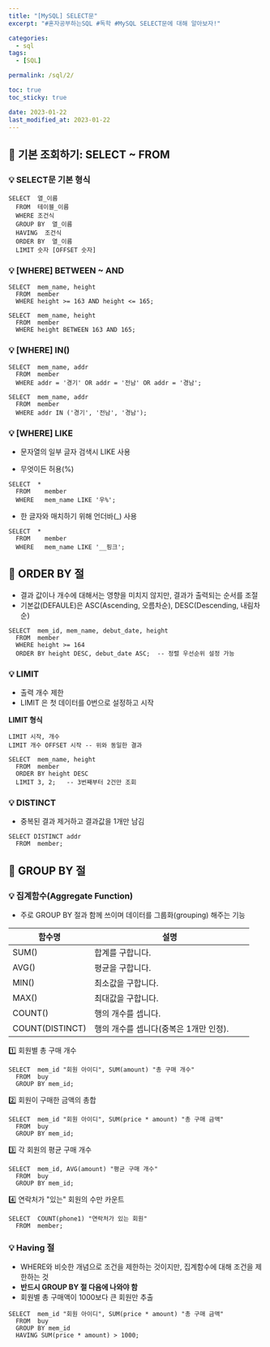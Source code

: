 ```yaml
---
title: "[MySQL] SELECT문"
excerpt: "#혼자공부하는SQL #독학 #MySQL SELECT문에 대해 알아보자!"

categories:
  - sql
tags:
  - [SQL]

permalink: /sql/2/

toc: true
toc_sticky: true

date: 2023-01-22
last_modified_at: 2023-01-22
---
```



## 🚀 기본 조회하기: SELECT ~ FROM

### 💡 SELECT문 기본 형식

```
SELECT  열_이름
  FROM  테이블_이름
  WHERE 조건식
  GROUP BY  열_이름
  HAVING  조건식
  ORDER BY  열_이름
  LIMIT 숫자 [OFFSET 숫자]
```

### 💡 [WHERE] BETWEEN ~ AND

```
SELECT  mem_name, height
  FROM  member
  WHERE height >= 163 AND height <= 165;
```

```
SELECT  mem_name, height
  FROM  member
  WHERE height BETWEEN 163 AND 165;
```

### 💡 [WHERE] IN()

```
SELECT  mem_name, addr
  FROM  member
  WHERE addr = '경기' OR addr = '전남' OR addr = '경남';
```

```
SELECT  mem_name, addr
  FROM  member
  WHERE addr IN ('경기', '전남', '경남');
```

### 💡 [WHERE] LIKE
- 문자열의 일부 글자 검색시 LIKE 사용

- 무엇이든 허용(%)

```
SELECT  *
  FROM    member
  WHERE   mem_name LIKE '우%';
```

- 한 글자와 매치하기 위해 언더바(_) 사용

```
SELECT  *
  FROM    member
  WHERE   mem_name LIKE '__핑크';
```

## 🚀 ORDER BY 절
- 결과 값이나 개수에 대해서는 영향을 미치지 않지만, 결과가 출력되는 순서를 조절
- 기본값(DEFAULE)은 ASC(Ascending, 오름차순), DESC(Descending, 내림차순)

```
SELECT  mem_id, mem_name, debut_date, height
  FROM  member
  WHERE height >= 164
  ORDER BY height DESC, debut_date ASC;  -- 정렬 우선순위 설정 가능
```

### 💡 LIMIT
- 출력 개수 제한
- LIMIT 은 첫 데이터를 0번으로 설정하고 시작  


**LIMIT 형식**

```
LIMIT 시작, 개수
LIMIT 개수 OFFSET 시작 -- 위와 동일한 결과
```

```
SELECT  mem_name, height
  FROM  member
  ORDER BY height DESC
  LIMIT 3, 2;   -- 3번째부터 2건만 조회
```

### 💡 DISTINCT
- 중복된 결과 제거하고 결과값을 1개만 남김

```
SELECT DISTINCT addr
  FROM  member;
```

## 🚀 GROUP BY 절
### 💡 집계함수(Aggregate Function)
- 주로 GROUP BY 절과 함께 쓰이며 데이터를 그룹화(grouping) 해주는 기능

|&emsp;&emsp;함수명&emsp;&emsp;|설명|
|-----|----|
|SUM()|합계를 구합니다.|
|AVG()|평균을 구합니다.|
|MIN()|최소값을 구합니다.|
|MAX()|최대값을 구합니다.|
|COUNT()|행의 개수를 셉니다.|
|COUNT(DISTINCT)|행의 개수를 셉니다(중복은 1개만 인정).&emsp;&emsp;|

1️⃣ 회원별 총 구매 개수  

```
SELECT  mem_id "회원 아이디", SUM(amount) "총 구매 개수"
  FROM  buy
  GROUP BY mem_id;
```

2️⃣ 회원이 구매한 금액의 총합  

```
SELECT  mem_id "회원 아이디", SUM(price * amount) "총 구매 금액"
  FROM  buy
  GROUP BY mem_id;
```

3️⃣ 각 회원의 평균 구매 개수  

```
SELECT  mem_id, AVG(amount) "평균 구매 개수"
  FROM  buy
  GROUP BY mem_id;
```

4️⃣ 연락처가 "있는" 회원의 수만 카운트  

```
SELECT  COUNT(phone1) "연락처가 있는 회원"
  FROM  member;
```

### 💡 Having 절
- WHERE와 비슷한 개념으로 조건을 제한하는 것이지만, 집계함수에 대해 조건을 제한하는 것
- **반드시 GROUP BY 절 다음에 나와야 함**
- 회원별 총 구매액이 1000보다 큰 회원만 추출

```
SELECT  mem_id "회원 아이디", SUM(price * amount) "총 구매 금액"
  FROM  buy
  GROUP BY mem_id
  HAVING SUM(price * amount) > 1000;
```

